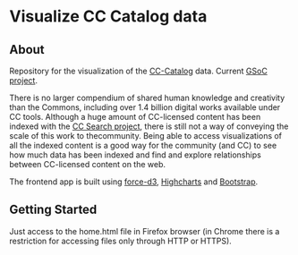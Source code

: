 # Visualize CC Catalog data

## About

Repository for the visualization of the [CC-Catalog](https://github.com/creativecommons/cccatalog) data.
Current [GSoC project](https://creativecommons.org/2019/05/30/meet-ccs-2019-google-summer-of-code-students/).

There is no larger compendium of shared human knowledge and creativity than the Commons,
including over 1.4 billion digital works available under CC tools. Although a huge amount of CC-licensed content has been
indexed with the [CC Search project](https://search.creativecommons.org/), there is still not a way of conveying the scale of this work to thecommunity. Being able to access visualizations of all the indexed content is a good way for the
community (and CC) to see how much data has been indexed and find and explore
relationships between CC-licensed content on the web.

The frontend app is built using [force-d3](https://github.com/vasturiano/force-graph), [Highcharts](https://www.highcharts.com) and [Bootstrap](https://getbootstrap.com/).

## Getting Started

Just access to the home.html file in Firefox browser (in Chrome there is a restriction for accessing files only through HTTP or HTTPS).
